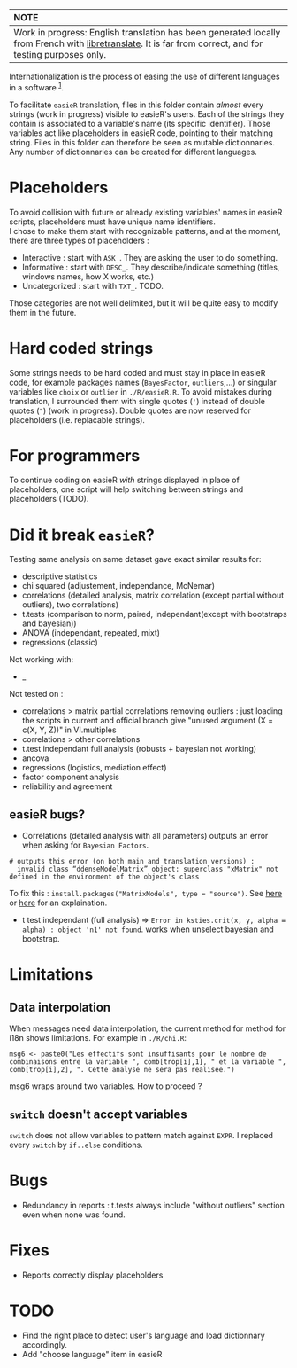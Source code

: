 | NOTE        |
|:---------------------------|
| Work in progress: English translation has been generated locally from French with [libretranslate](https://github.com/LibreTranslate/LibreTranslate). It is far from correct, and for testing purposes only. |

Internationalization is the process of easing the use of different languages in a software <sup>[1](https://journal.r-project.org/articles/RN-2005-001/RN-2005-001.pdf)</sup>.

To facilitate `easieR` translation, files in this folder contain *almost* every strings (work in progress) visible to easieR's users.
Each of the strings they contain is associated to a variable's name (its specific identifier).
Those variables act like placeholders in easieR code, pointing to their matching string.
Files in this folder can therefore be seen as mutable dictionnaries.
Any number of dictionnaries can be created for different languages.

# Placeholders

To avoid collision with future or already existing variables' names in easieR scripts, placeholders must have unique name identifiers.  
I chose to make them start with recognizable patterns, and at the moment, there are three types of placeholders :

- Interactive : start with `ASK_`. They are asking the user to do something.
- Informative : start with `DESC_`. They describe/indicate something (titles, windows names, how X works, etc.)
- Uncategorized : start with `TXT_`. TODO.

Those categories are not well delimited, but it will be quite easy to modify them in the future.

# Hard coded strings

Some strings needs to be hard coded and must stay in place in easieR code, for example packages names (`BayesFactor`, `outliers`,...) or singular variables like `choix` or `outlier` in `./R/easieR.R`.
To avoid mistakes during translation, I surrounded them with single quotes (`'`) instead of double quotes (`"`) (work in progress).
Double quotes are now reserved for placeholders (i.e. replacable strings).

# For programmers

To continue coding on easieR *with* strings displayed in place of placeholders, one script will help switching between strings and placeholders (TODO).

# Did it break `easieR`?

Testing same analysis on same dataset gave exact similar results for:

- descriptive statistics
- chi squared (adjustement, independance, McNemar)
- correlations (detailed analysis, matrix correlation (except partial without outliers), two correlations)
- t.tests (comparison to norm, paired, independant(except with bootstraps and bayesian))
- ANOVA (independant, repeated, mixt)
- regressions (classic)


Not working with:
- _

Not tested on :
- correlations > matrix partial correlations removing outliers : just loading the scripts in current and official branch give "unused argument (X = c(X, Y, Z))" in VI.multiples
- correlations > other correlations
- t.test independant full analysis (robusts + bayesian not working) 
- ancova
- regressions (logistics, mediation effect)
- factor component analysis
- reliability and agreement

## easieR bugs?

- Correlations (detailed analysis with all parameters) outputs an error when asking for `Bayesian Factors`.
```
# outputs this error (on both main and translation versions) :
  invalid class “ddenseModelMatrix” object: superclass "xMatrix" not defined in the environment of the object's class
```

To fix this : `install.packages("MatrixModels", type = "source")`. See [here](https://stackoverflow.com/questions/77530214/error-dsparsemodelmatrix-object-superclass-xmatrix-not-defined/77530730#77530730) or [here](https://stat.ethz.ch/pipermail/r-package-devel/2023q4/010054.html) for an explaination.


- t test independant (full analysis) => `Error in ksties.crit(x, y, alpha = alpha) : object 'n1' not found`.
works when unselect bayesian and bootstrap.

# Limitations

## Data interpolation 

When messages need data interpolation, the current method for method for i18n shows limitations.
For example in `./R/chi.R`:

```
msg6 <- paste0("Les effectifs sont insuffisants pour le nombre de combinaisons entre la variable ", comb[trop[i],1], " et la variable ", comb[trop[i],2], ". Cette analyse ne sera pas realisee.")
```

msg6 wraps around two variables. How to proceed ?

## `switch` doesn't accept variables 

`switch` does not allow variables to pattern match against `EXPR`.
I replaced every `switch` by `if..else` conditions.

# Bugs

- Redundancy in reports : t.tests always include "without outliers" section even when none was found.

# Fixes

- Reports correctly display placeholders

# TODO

- Find the right place to detect user's language and load dictionnary accordingly.
- Add "choose language" item in easieR
